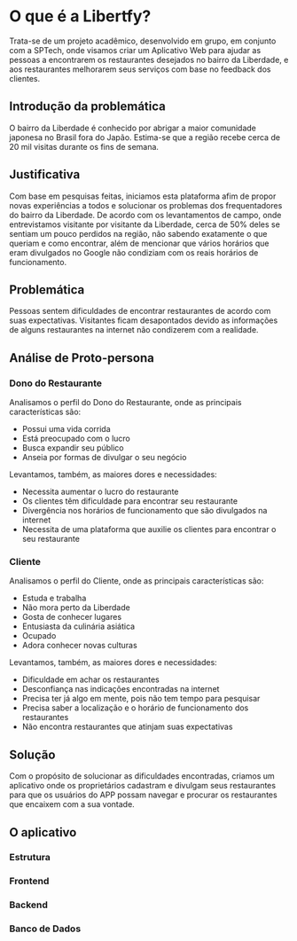 # O que é a Libertfy?

Trata-se de um projeto acadêmico, desenvolvido em grupo, em conjunto com a SPTech, onde visamos criar um Aplicativo Web para ajudar as pessoas a encontrarem os restaurantes desejados no bairro da Liberdade, e aos restaurantes melhorarem seus serviços com base no feedback dos clientes.

## Introdução da problemática

O bairro da Liberdade é conhecido por abrigar a maior comunidade japonesa no Brasil fora do Japão. Estima-se que a região recebe cerca de 20 mil visitas durante os fins de semana.

## Justificativa

Com base em pesquisas feitas, iniciamos esta plataforma afim de propor novas experiências a todos e solucionar os problemas dos frequentadores do bairro da Liberdade. De acordo com os levantamentos de campo, onde entrevistamos visitante por visitante da Liberdade, cerca de 50% deles se sentiam um pouco perdidos na região, não sabendo exatamente o que queriam e como encontrar, além de mencionar que vários horários que eram divulgados no Google não condiziam com os reais horários de funcionamento.

## Problemática

Pessoas sentem dificuldades de encontrar restaurantes de acordo com suas expectativas. Visitantes ficam desapontados devido as informações de alguns restaurantes na internet não condizerem com a realidade.

## Análise de Proto-persona

### Dono do Restaurante

Analisamos o perfil do Dono do Restaurante, onde as principais características são:

- Possui uma vida corrida
- Está preocupado com o lucro
- Busca expandir seu público
- Anseia por formas de divulgar o seu negócio

Levantamos, também, as maiores dores e necessidades:

- Necessita aumentar o lucro do restaurante
- Os clientes têm dificuldade para encontrar seu restaurante
- Divergência nos horários de funcionamento que são divulgados na internet
- Necessita de uma plataforma que auxilie os clientes para encontrar o seu restaurante

### Cliente

Analisamos o perfil do Cliente, onde as principais características são:

- Estuda e trabalha
- Não mora perto da Liberdade
- Gosta de conhecer lugares
- Entusiasta da culinária asiática
- Ocupado
- Adora conhecer novas culturas

Levantamos, também, as maiores dores e necessidades:

- Dificuldade em achar os restaurantes
- Desconfiança nas indicações encontradas na internet
- Precisa ter já algo em mente, pois não tem tempo para pesquisar
- Precisa saber a localização e o horário de funcionamento dos restaurantes
- Não encontra restaurantes que atinjam suas expectativas

## Solução

Com o propósito de solucionar as dificuldades encontradas, criamos um aplicativo onde os proprietários cadastram e divulgam seus restaurantes para que os usuários do APP possam navegar e procurar os restaurantes que encaixem com a sua vontade.

## O aplicativo



### Estrutura



### Frontend



### Backend



### Banco de Dados
